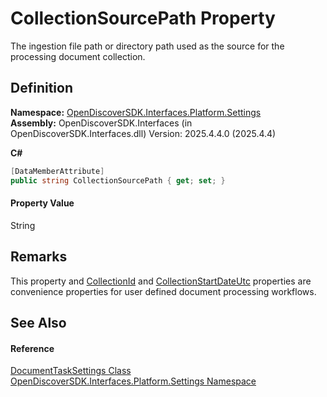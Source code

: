 # CollectionSourcePath Property


The ingestion file path or directory path used as the source for the processing document collection.



## Definition
**Namespace:** <a href="a4de3d25-b44d-10c7-9f7b-6e96e612f300">OpenDiscoverSDK.Interfaces.Platform.Settings</a>  
**Assembly:** OpenDiscoverSDK.Interfaces (in OpenDiscoverSDK.Interfaces.dll) Version: 2025.4.4.0 (2025.4.4)

**C#**
``` C#
[DataMemberAttribute]
public string CollectionSourcePath { get; set; }
```



#### Property Value
String

## Remarks
This property and <a href="f30dc13a-84bb-8d14-d411-e3b2bf578662">CollectionId</a> and <a href="973eb0ee-a208-bbdc-3bcb-2ed7ff1a000c">CollectionStartDateUtc</a> properties are convenience properties for user defined document processing workflows.

## See Also


#### Reference
<a href="15834f2e-5778-5912-a2cc-a92e9d2e78fb">DocumentTaskSettings Class</a>  
<a href="a4de3d25-b44d-10c7-9f7b-6e96e612f300">OpenDiscoverSDK.Interfaces.Platform.Settings Namespace</a>  
